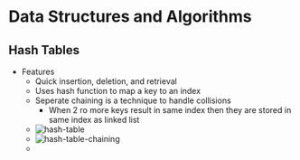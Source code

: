 # Data Structures and Algorithms

## Hash Tables

- Features
  - Quick insertion, deletion, and retrieval
  - Uses hash function to map a key to an index
  - Seperate chaining is a technique to handle collisions
    - When 2 ro more keys result in same index then they are stored in same index as linked list
  - ![hash-table](https://media.geeksforgeeks.org/wp-content/cdn-uploads/20221220111537/ComponentsofHashing.png)
  - ![hash-table-chaining](https://media.geeksforgeeks.org/wp-content/cdn-uploads/gq/2015/07/hashChaining1.png)
  -
